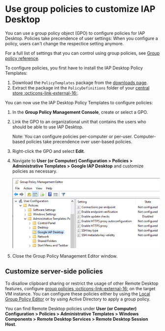 # Use group policies to customize IAP Desktop

You can use a group policy object (GPO) to configure policies for IAP Desktop. Policies take
precendence of user settings: When you configure a policy, users can't change the respectice
setting anymore. 

For a full list of settings that you can control using group policies, see [Group policy reference](group-policy-reference.md).

To configure policies, you first have to install the IAP Desktop Policy Templates:

1.  Download the `PolicyTemplates` package from the [downloads page](https://github.com/GoogleCloudPlatform/iap-desktop/releases).
1.  Extract the package int the `PolicyDefinitions` folder of your 
    [central store :octicons-link-external-16:](https://docs.microsoft.com/en-us/troubleshoot/windows-server/group-policy/create-central-store-domain-controller).

You can now use the IAP Desktop Policy Templates to configure policies:

1.  In the **Group Policy Management Console**, create or select a GPO.
1.  Link the GPO to an organizational unit that contains the users who should be able to use IAP Desktop.

    Note: You can configure policies per-computer or per-user. Computer-based policies take precendence
    over user-based policies.

1.  Right-click the GPO and select **Edit**.
1.  Navigate to **User (or Computer) Configuration > Policies > Administrative Templates > Google IAP Desktop**
    and customize policies as necessary.

    ![Policies](images/Policies.png)

1.  Close the Group Policy Management Editor window.


## Customize server-side policies

To disallow clipboard sharing or restrict the usage of other Remote Desktop features, 
configure [group policies :octicons-link-external-16:](https://learn.microsoft.com/en-us/windows/client-management/mdm/policy-csp-remotedesktopservices)
on the target VM instance. You can configure these policies either by using the 
[Local Group Policy Editor](https://learn.microsoft.com/en-us/previous-versions/windows/it-pro/windows-server-2012-r2-and-2012/dn265982(v=ws.11))
or by using Active Directory to apply a group policy.

You can find Remote Desktop policies under 
**User (or Computer) Configuration > Policies > Administrative Templates > Windows Components > Remote Desktop Services > Remote Desktop Session Host**.